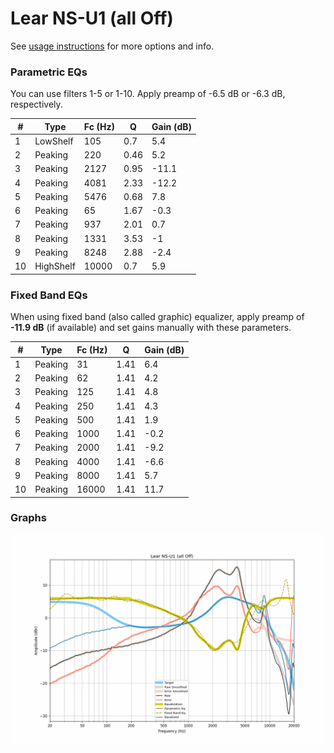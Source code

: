 # Lear NS-U1 (all Off)
See [usage instructions](https://github.com/jaakkopasanen/AutoEq#usage) for more options and info.

### Parametric EQs
You can use filters 1-5 or 1-10. Apply preamp of -6.5 dB or -6.3 dB, respectively.

|   # | Type      |   Fc (Hz) |    Q |   Gain (dB) |
|-----|-----------|-----------|------|-------------|
|   1 | LowShelf  |       105 | 0.7  |         5.4 |
|   2 | Peaking   |       220 | 0.46 |         5.2 |
|   3 | Peaking   |      2127 | 0.95 |       -11.1 |
|   4 | Peaking   |      4081 | 2.33 |       -12.2 |
|   5 | Peaking   |      5476 | 0.68 |         7.8 |
|   6 | Peaking   |        65 | 1.67 |        -0.3 |
|   7 | Peaking   |       937 | 2.01 |         0.7 |
|   8 | Peaking   |      1331 | 3.53 |        -1   |
|   9 | Peaking   |      8248 | 2.88 |        -2.4 |
|  10 | HighShelf |     10000 | 0.7  |         5.9 |

### Fixed Band EQs
When using fixed band (also called graphic) equalizer, apply preamp of **-11.9 dB** (if available) and set gains manually with these parameters.

|   # | Type    |   Fc (Hz) |    Q |   Gain (dB) |
|-----|---------|-----------|------|-------------|
|   1 | Peaking |        31 | 1.41 |         6.4 |
|   2 | Peaking |        62 | 1.41 |         4.2 |
|   3 | Peaking |       125 | 1.41 |         4.8 |
|   4 | Peaking |       250 | 1.41 |         4.3 |
|   5 | Peaking |       500 | 1.41 |         1.9 |
|   6 | Peaking |      1000 | 1.41 |        -0.2 |
|   7 | Peaking |      2000 | 1.41 |        -9.2 |
|   8 | Peaking |      4000 | 1.41 |        -6.6 |
|   9 | Peaking |      8000 | 1.41 |         5.7 |
|  10 | Peaking |     16000 | 1.41 |        11.7 |

### Graphs
![](./Lear%20NS-U1%20(all%20Off).png)

